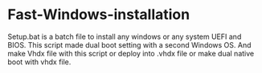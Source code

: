 # Fast-Windows-installation
Setup.bat is a batch file to install any windows or any system UEFI and BIOS. This script made dual boot setting with a second Windows OS. And make Vhdx file with this script or deploy into .vhdx file or make dual native boot with vhdx file.
